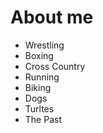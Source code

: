 # About me
<ul>
  <li>Wrestling</li>
  <li>Boxing</li>
  <li>Cross Country</li>
  <li>Running</li>
  <li>Biking</li>
  <li>Dogs</li>
  <li>Turltes</li>
  <li>The Past</li/
</ul>
